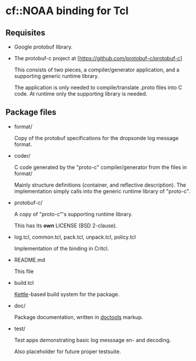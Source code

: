 cf::NOAA binding for Tcl
===

Requisites
---

 * Google protobuf library.

 * The protobuf-c project at [https://github.com/protobuf-c/protobuf-c]

   This consists of two pieces, a compiler/generator application, and
   a supporting generic runtime library.

   The application is only needed to compile/translate .proto files
   into C code. At runtime only the supporting library is needed.

Package files
---

 * format/

   Copy of the protobuf specifications for the dropsonde log message
   format.

 * coder/

   C code generated by the "proto-c" compiler/generator from the files
   in format/

   Mainly structure definitions (container, and reflective description).
   The implementation simply calls into the generic runtime library of
   "proto-c".

 * protobuf-c/

   A copy of "proto-c"'s supporting runtime library.

   This has its __own__ LICENSE (BSD 2-clause).

 * log.tcl, common.tcl, pack.tcl, unpack.tcl, policy.tcl

   Implementation of the binding in Critcl.

 * README.md

   This file

 * build.tcl

   [Kettle](http://core.tcl.tk/akupries/kettle)-based build system
   for the package.

 * doc/

   Package documentation, written in [doctools](https://core.tcl.tk/tcllib/doc/trunk/embedded/www/tcllib/files/modules/doctools/doctools_lang_intro.html) markup.

 * test/

   Test apps demonstrating basic log messsage en- and decoding.

   Also placeholder for future proper testsuite.

